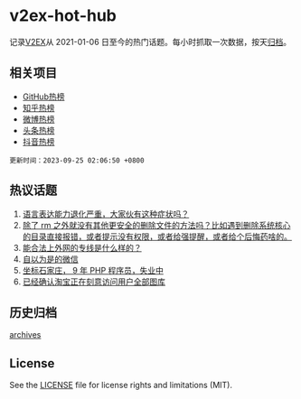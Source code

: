# v2ex-hot-hub

 记录[V2EX](https://www.v2ex.com/)从 2021-01-06 日至今的热门话题。每小时抓取一次数据，按天[归档](archives)。
 
 ## 相关项目

- [GitHub热榜](https://github.com/snaildev/github-hot-hub)
- [知乎热榜](https://github.com/snaildev/zhihu-hot-hub)
- [微博热榜](https://github.com/snaildev/weibo-hot-hub)
- [头条热榜](https://github.com/snaildev/toutiao-hot-hub)
- [抖音热榜](https://github.com/snaildev/douyin-hot-hub)


 `更新时间：2023-09-25 02:06:50 +0800`

## 热议话题

1. [语言表达能力退化严重，大家伙有这种症状吗？](https://www.v2ex.com/t/976621)
1. [除了 rm 之外就没有其他更安全的删除文件的方法吗？比如遇到删除系统核心的目录直接报错，或者提示没有权限，或者给强提醒，或者给个后悔药啥的。](https://www.v2ex.com/t/976664)
1. [能合法上外网的专线是什么样的？](https://www.v2ex.com/t/976763)
1. [自以为是的微信](https://www.v2ex.com/t/976595)
1. [坐标石家庄， 9 年 PHP 程序员，失业中](https://www.v2ex.com/t/976691)
1. [已经确认淘宝正在刻意访问用户全部图库](https://www.v2ex.com/t/976743)

## 历史归档

[archives](archives)

## License

See the [LICENSE](LICENSE) file for license rights and limitations (MIT).

